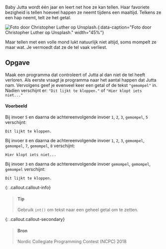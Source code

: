 Baby Jutta wordt één jaar en leert net hoe ze kan tellen. Haar favoriete bezigheid is tellen hoeveel happen ze neemt tijdens een maaltijd. Telkens ze een hap neemt, telt ze het getal.

![Foto door Christopher Luther op Unsplash.](media/christopher-luther.jpg "Foto door Christopher Luther op Unsplash."){:data-caption="Foto door Christopher Luther op Unsplash." width="45%"}

Maar tellen met een volle mond lukt natuurlijk niet altijd, soms mompelt ze maar wat. Je vermoedt dat ze de tel vaak verliest.

## Opgave

Maak een programma dat controleert of Jutta al dan niet de tel heeft verloren. Als eerste vraagt je programma naar het aantal happen dat Jutta nam. Vervolgens geef je evenveel keer een getal of de tekst `"gemompel"` in. Nadien verschijnt er: `"Dit lijkt te kloppen."` of `"Hier klopt iets niet..."`

#### Voorbeeld

Bij invoer `5` en daarna de achtereenvolgende invoer `1`, `2`, `3`, `gemompel`, `5` verschijnt:

```
Dit lijkt te kloppen.
```

Bij invoer `8` en daarna de achtereenvolgende invoer `1`, `2`, `3`, `gemompel`, `gemompel`, `7`, `gemompel`, `8` verschijnt:

```
Hier klopt iets niet...
```

Bij invoer `3` en daarna de achtereenvolgende invoer `gemompel`, `gemompel`, `gemompel` verschijnt:

```
Dit lijkt te kloppen.
```

{: .callout.callout-info}
>#### Tip
> Gebruik `int()` om tekst naar een geheel getal om te zetten.

{: .callout.callout-secondary}
>#### Bron
> Nordic Collegiate Programming Contest (NCPC) 2018
